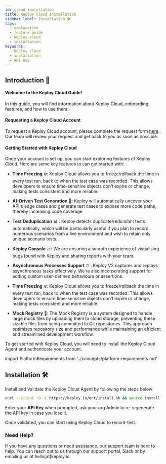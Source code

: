 ```yaml
---
id: cloud-installation
title: Keploy Cloud Installation
sidebar_label: Installation 🛠️
tags:
  - explanation
  - feature guide
  - keploy cloud
  - installation
keywords:
  - keploy cloud
  - installation
  - API key
---
```


## Introduction 📘

#### Welcome to the Keploy Cloud Guide!

In this guide, you will find information about Keploy Cloud, onboarding, features, and how to use them.

#### Requesting a Keploy Cloud Account

To request a Keploy Cloud account, please complete the request form [here](https://forms.gle/jGBbyRyh9H7AKXZX6). Our team will review your request and get back to you as soon as possible.

#### Getting Started with Keploy Cloud

Once your account is set up, you can start exploring features of Keploy Cloud. Here are some key features to can get started with:

- **Time Freezing** ❄️: Keploy Cloud allows you to freeze/rollback the time in every test run, back to when the test case was recorded. This allows developers to ensure time-sensitive objects don’t expire or change, making tests consistent and more reliable.

- **AI-Driven Test Generation** 🧠: Keploy will automatically uncover your API's edge cases and generate test cases to expose more code paths, thereby increasing code coverage.

- **Test Deduplication** 📊 : Keploy detects duplicate/redundant tests automatically, which will be particularly useful if you plan to record numerous scenarios from a live environment and wish to retain only unique scenario tests.

- **Keploy Console** 📈: We are ensuring a smooth experience of visualising bugs found with Keploy and sharing reports with your team.

- **Asynchronous Processes Support** ⏱ : Keploy V2 captures and replays asynchronous tasks effectively. We're also incorporating support for adding custom user-defined behaviours or assertions.

- **Time Freezing** ❄️: Keploy Cloud allows you to freeze/rollback the time in every test run, back to when the test case was recorded. This allows developers to ensure time-sensitive objects don’t expire or change, making tests consistent and more reliable.

- **Mock Registry** 📂: The Mock Registry is a system designed to handle large mock files by uploading them to cloud storage, preventing these sizable files from being committed to Git repositories. This approach optimizes repository size and performance while maintaining an efficient and streamlined development workflow.

To get started with Keploy Cloud, you will need to install the Keploy Cloud Agent and authenticate your account.

import PlatformRequirements from '../concepts/platform-requirements.md'

<PlatformRequirements/>

## Installation 🛠️

Install and Validate the Keploy Cloud Agent by following the steps below:

```bash
curl --silent -O -L https://keploy.io/ent/install.sh && source install.sh
```

Enter your **API Key** when prompted, ask your org Admin to re-regenerate the API key in case you lose it.

Once validated, you can start using Keploy Cloud to record-test.

### Need Help?

If you have any questions or need assistance, our support team is here to help. You can reach out to us through our support portal, Slack or by emailing us at hello[at]keploy.io.
